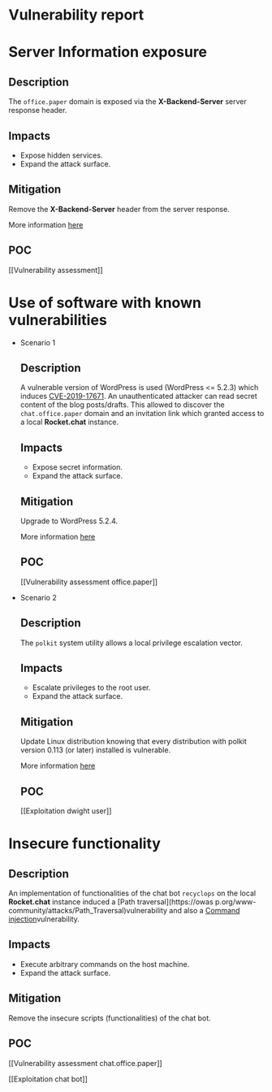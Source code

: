 # Vulnerability report

# Server Information exposure 

## Description

The `office.paper` domain is exposed via the **X-Backend-Server** server response header.

## Impacts

- Expose hidden services.
- Expand the attack surface.

## Mitigation
Remove the **X-Backend-Server** header from the server response.

More information [here](https://docs.gitlab.com/ee/user/application_security/dast/checks/16.4.html)

## POC

[[Vulnerability assessment]]


# Use of software with known vulnerabilities

- Scenario 1
	## Description
	
	A vulnerable version of WordPress is used (WordPress <= 5.2.3) which induces [CVE-2019-17671](https://cve.mitre.org/cgi-bin/cvename.cgi?name=CVE-2019-17671). An unauthenticated attacker can read secret content of the blog posts/drafts. This allowed to discover the `chat.office.paper` domain and an invitation link which granted access to a local **Rocket.chat** instance.
	
	## Impacts
	
	- Expose secret information.
	- Expand the attack surface.
	
	## Mitigation
	
	Upgrade to WordPress 5.2.4.
	
	More information [here](https://www.exploit-db.com/exploits/47690l)
	
	## POC
	
	[[Vulnerability assessment office.paper]]

- Scenario 2
	## Description
	
	The `polkit` system utility allows a local privilege escalation vector.
	
	## Impacts
	
	- Escalate privileges to the root user.
	- Expand the attack surface.
	
	## Mitigation
	
	Update Linux distribution knowing that every distribution with polkit version 0.113 (or later) installed is vulnerable.
	
	More information [here](https://github.blog/2021-06-10-privilege-escalation-polkit-root-on-linux-with-bug/#conclusion)
	
	## POC
	
	[[Exploitation dwight user]]


# Insecure functionality

## Description

An implementation of functionalities of the chat bot  `recyclops` on the  local **Rocket.chat** instance induced a [Path traversal](https://owas p.org/www-community/attacks/Path_Traversal)vulnerability and also a [Command injection](https://owasp.org/www-community/attacks/Command_Injection)vulnerability.

## Impacts

- Execute arbitrary commands on the host machine.
- Expand the attack surface.

## Mitigation

Remove the insecure scripts (functionalities) of the chat bot.

## POC

[[Vulnerability assessment chat.office.paper]]

[[Exploitation chat bot]]








